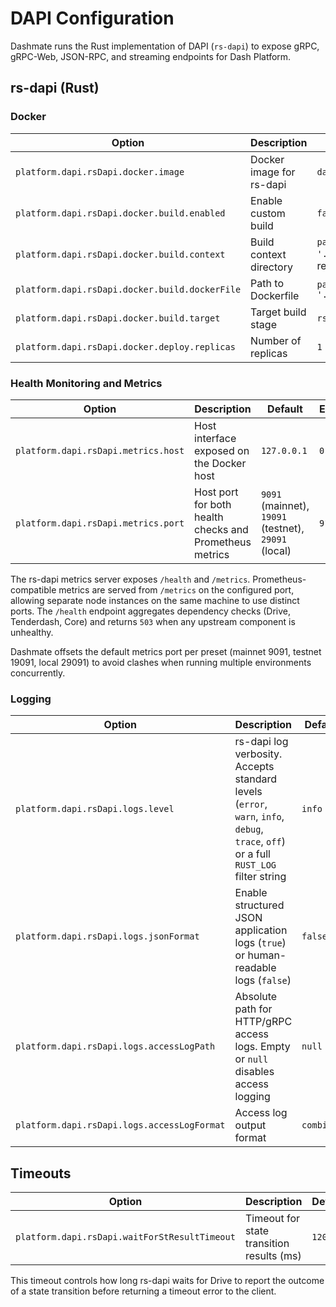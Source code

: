 # DAPI Configuration

Dashmate runs the Rust implementation of DAPI (`rs-dapi`) to expose gRPC, gRPC-Web, JSON-RPC, and streaming endpoints for Dash Platform.

## rs-dapi (Rust)

### Docker

| Option | Description | Default | Example |
|--------|-------------|---------|---------|
| `platform.dapi.rsDapi.docker.image` | Docker image for rs-dapi | `dashpay/rs-dapi:${version}` | `dashpay/rs-dapi:latest` |
| `platform.dapi.rsDapi.docker.build.enabled` | Enable custom build | `false` | `true` |
| `platform.dapi.rsDapi.docker.build.context` | Build context directory | `path.join(PACKAGE_ROOT_DIR, '..', '..')` (Dash Platform repo root) | `"/path/to/context"` |
| `platform.dapi.rsDapi.docker.build.dockerFile` | Path to Dockerfile | `path.join(PACKAGE_ROOT_DIR, '..', '..', 'Dockerfile')` | `"/path/to/Dockerfile"` |
| `platform.dapi.rsDapi.docker.build.target` | Target build stage | `rs-dapi` | `"rs-dapi"` |
| `platform.dapi.rsDapi.docker.deploy.replicas` | Number of replicas | `1` | `2` |

### Health Monitoring and Metrics

| Option | Description | Default | Example |
|--------|-------------|---------|---------|
| `platform.dapi.rsDapi.metrics.host` | Host interface exposed on the Docker host | `127.0.0.1` | `0.0.0.0` |
| `platform.dapi.rsDapi.metrics.port` | Host port for both health checks and Prometheus metrics | `9091` (mainnet), `19091` (testnet), `29091` (local) | `9191` |

The rs-dapi metrics server exposes `/health` and `/metrics`. Prometheus-compatible metrics are served from `/metrics` on the configured port, allowing separate node instances on the same machine to use distinct ports. The `/health` endpoint aggregates dependency checks (Drive, Tenderdash, Core) and returns `503` when any upstream component is unhealthy.

Dashmate offsets the default metrics port per preset (mainnet 9091, testnet 19091, local 29091) to avoid clashes when running multiple environments concurrently.

### Logging

| Option | Description | Default | Example |
|--------|-------------|---------|---------|
| `platform.dapi.rsDapi.logs.level` | rs-dapi log verbosity. Accepts standard levels (`error`, `warn`, `info`, `debug`, `trace`, `off`) or a full `RUST_LOG` filter string | `info` | `debug` |
| `platform.dapi.rsDapi.logs.jsonFormat` | Enable structured JSON application logs (`true`) or human-readable logs (`false`) | `false` | `true` |
| `platform.dapi.rsDapi.logs.accessLogPath` | Absolute path for HTTP/gRPC access logs. Empty or `null` disables access logging | `null` | `"/var/log/rs-dapi/access.log"` |
| `platform.dapi.rsDapi.logs.accessLogFormat` | Access log output format | `combined` | `json` |

## Timeouts

| Option | Description | Default | Example |
|--------|-------------|---------|---------|
| `platform.dapi.rsDapi.waitForStResultTimeout` | Timeout for state transition results (ms) | `120000` | `240000` |

This timeout controls how long rs-dapi waits for Drive to report the outcome of a state transition before returning a timeout error to the client.
